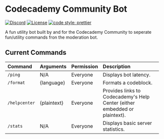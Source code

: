 # Codecademy Community Bot

[![Discord](https://img.shields.io/discord/605859344243884081.svg?label=&logo=discord&logoColor=ffffff&color=7389D8&labelColor=6A7EC2)](https://discord.gg/codecademy)
[![License](https://img.shields.io/badge/license-MIT-green)](LICENSE)
[![code style: prettier](https://img.shields.io/badge/code_style-prettier-ff69b4.svg?style=flat-square)](https://github.com/prettier/prettier)

A fun utility bot built by and for the Codecademy Community to seperate fun/utility commands fron the moderation bot.

## Current Commands

| Command       | Arguments   | Permission | Description                                                                |
| :------------ | :---------- | :--------- | :------------------------------------------------------------------------- |
| `/ping`       | N/A         | Everyone   | Displays bot latency.                                                      |
| `/format`     | {language}  | Everyone   | Formats a codeblock.                                                       |
| `/helpcenter` | {plaintext} | Everyone   | Provides links to Codecademy's Help Center (either embedded or plaintext). |
| `/stats`      | N/A         | Everyone   | Displays basic server statistics.                                          |
